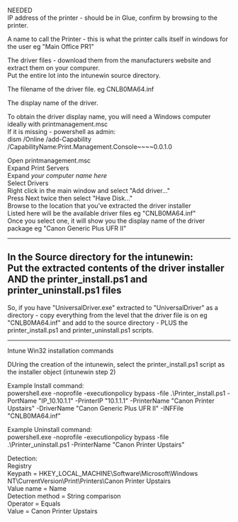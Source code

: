 NEEDED  
IP address of the printer - should be in Glue, confirm by browsing to the printer.  
  
A name to call the Printer - this is what the printer calls itself in windows for the user eg "Main Office PR1"  
  
The driver files - download them from the manufacturers website and extract them on your compurer.  
Put the entire lot into the intunewin source directory.  
  
The filename of the driver file.  eg CNLB0MA64.inf  
  
The display name of the driver.  
  
To obtain the driver display name, you will need a Windows computer ideally with printmanagement.msc  
If it is missing - powershell as admin:  
dism /Online /add-Capability /CapabilityName:Print.Management.Console~~~~0.0.1.0  
  
Open printmanagement.msc  
Expand Print Servers  
Expand *your computer name here*  
Select Drivers  
Right click in the main window and select "Add driver..."  
Press Next twice then select "Have Disk..."  
Browse to the location that you've extracted the driver installer  
Listed here will be the available driver files eg "CNLB0MA64.inf"  
Once you select one, it will show you the display name of the driver package eg "Canon Generic Plus UFR II"  
  
----  
  
In the Source directory for the intunewin:  
Put the extracted contents of the driver installer AND the printer_install.ps1 and printer_uninstall.ps1 files  
-  
So, if you have "UniversalDriver.exe" extracted to "UniversalDriver" as a directory - copy everything from the level that the driver file is on eg "CNLB0MA64.inf" and add to the source directory - PLUS the printer_install.ps1 and printer_uninstall.ps1 scripts.  
  
----  
  
Intune Win32 installation commands  

DUring the creation of the intunewin, select the printer_install.ps1 script as the installer object (intunewin step 2)
  
Example Install command:  
powershell.exe -noprofile -executionpolicy bypass -file .\\Printer_install.ps1 -PortName "IP_10.10.1.1" -PrinterIP "10.1.1.1" -PrinterName "Canon Printer Upstairs" -DriverName "Canon Generic Plus UFR II" -INFFile "CNLB0MA64.inf"  
  
Example Uninstall command:  
powershell.exe -noprofile -executionpolicy bypass -file .\\Printer_uninstall.ps1 -PrinterName "Canon Printer Upstairs"  
  
Detection:  
Registry  
Keypath = HKEY_LOCAL_MACHINE\Software\Microsoft\Windows NT\CurrentVersion\Print\Printers\Canon Printer Upstairs  
Value name = Name  
Detection method = String comparison  
Operator = Equals  
Value = Canon Printer Upstairs  
